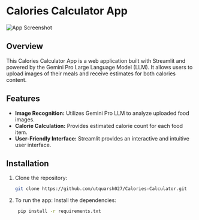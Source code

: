 # Calories Calculator App

![App Screenshot](path/to/screenshot.png)

## Overview

This Calories Calculator App is a web application built with Streamlit and powered by the Gemini Pro Large Language Model (LLM). It allows users to upload images of their meals and receive estimates for both calories content.

## Features

- **Image Recognition:** Utilizes Gemini Pro LLM to analyze uploaded food images.
- **Calorie Calculation:** Provides estimated calorie count for each food item.
- **User-Friendly Interface:** Streamlit provides an interactive and intuitive user interface.

## Installation

1. Clone the repository:

   ```bash
   git clone https://github.com/utquarsh027/Calories-Calculator.git
2. To run the app:
   Install the dependencies:
   ```bash
    pip install -r requirements.txt

   
